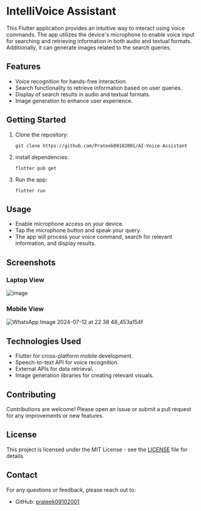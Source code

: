 
# IntelliVoice Assistant

This Flutter application provides an intuitive way to interact using voice commands. The app utilizes the device's microphone to enable voice input for searching and retrieving information in both audio and textual formats. Additionally, it can generate images related to the search queries.

## Features
- Voice recognition for hands-free interaction.
- Search functionality to retrieve information based on user queries.
- Display of search results in audio and textual formats.
- Image generation to enhance user experience.

## Getting Started
1. Clone the repository:
  
       git clone https://github.com/Prateek09102001/AI-Voice-Assistant

2. install dependencies:

       flutter pub get

3. Run the app:

       flutter run

## Usage
- Enable microphone access on your device.
- Tap the microphone button and speak your query.
- The app will process your voice command, search for relevant information, and display results.

## Screenshots
### Laptop View
![image](https://github.com/user-attachments/assets/3b2a807d-cd37-4b5b-ae42-609cd9b94b0d)

### Mobile View
![WhatsApp Image 2024-07-12 at 22 38 48_453a154f](https://github.com/user-attachments/assets/bd87acad-ed56-4068-bef2-32572acc42c3)


<!-- Add more screenshots as needed -->

## Technologies Used
- Flutter for cross-platform mobile development.
- Speech-to-text API for voice recognition.
- External APIs for data retrieval.
- Image generation libraries for creating relevant visuals.

## Contributing

Contributions are welcome! Please open an issue or submit a pull request for any improvements or new features.

## License

This project is licensed under the MIT License - see the [LICENSE](LICENSE) file for details.

## Contact

For any questions or feedback, please reach out to:

- GitHub: [prateek09102001](https://github.com/prateek09102001)
